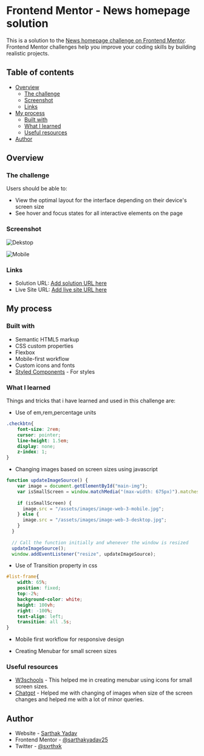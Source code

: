 # Frontend Mentor - News homepage solution

This is a solution to the [News homepage challenge on Frontend Mentor](https://www.frontendmentor.io/challenges/news-homepage-H6SWTa1MFl). Frontend Mentor challenges help you improve your coding skills by building realistic projects. 

## Table of contents

- [Overview](#overview)
  - [The challenge](#the-challenge)
  - [Screenshot](#screenshot)
  - [Links](#links)
- [My process](#my-process)
  - [Built with](#built-with)
  - [What I learned](#what-i-learned)
  - [Useful resources](#useful-resources)
- [Author](#author)

## Overview

### The challenge

Users should be able to:

- View the optimal layout for the interface depending on their device's screen size
- See hover and focus states for all interactive elements on the page

### Screenshot

![Dekstop](https://github.com/sarthakyadav25/News-homepage-challenge/assets/104986621/8cdba3ba-b5f2-45a8-a193-357419749d46)

![Mobile](https://github.com/sarthakyadav25/News-homepage-challenge/assets/104986621/faf189a0-7f5b-4e18-b16a-7f1ccb260d0b)



### Links

- Solution URL: [Add solution URL here](https://your-solution-url.com)
- Live Site URL: [Add live site URL here](https://your-live-site-url.com)

## My process

### Built with

- Semantic HTML5 markup
- CSS custom properties
- Flexbox
- Mobile-first workflow
- Custom icons and fonts
- [Styled Components](https://styled-components.com/) - For styles

### What I learned

Things and tricks that i have learned and used in this challenge are:
- Use of em,rem,percentage units

```css
.checkbtn{
    font-size: 2rem;
    cursor: pointer;
    line-height: 1.5em;
    display: none;
    z-index: 1;
}
```

- Changing images based on screen sizes using javascript

```javascript
function updateImageSource() {
    var image = document.getElementById("main-img");
    var isSmallScreen = window.matchMedia("(max-width: 675px)").matches;
    
    if (isSmallScreen) {
      image.src = "/assets/images/image-web-3-mobile.jpg";
    } else {
      image.src = "/assets/images/image-web-3-desktop.jpg";
    }
  }
  
  // Call the function initially and whenever the window is resized
  updateImageSource();
  window.addEventListener("resize", updateImageSource);
```
- Use of Transition property in css

```css
#list-frame{
    width: 65%;
    position: fixed;
    top:-2%;
    background-color: white;
    height: 100vh;
    right: -100%;
    text-align: left;
    transition: all .5s;
}
```
- Mobile first workflow for responsive design

- Creating Menubar for small screen sizes

### Useful resources

- [W3schools](https://www.w3schools.com) - This helped me in creating menubar using icons for small screen sizes.
- [Chatgpt](https://openai.com) - Helped me with changing of images when size of the screen changes and helped me with a lot of minor queries.

## Author

- Website - [Sarthak Yadav](https://www.linkedin.com/in/sarthak-yadav-51a708260/)
- Frontend Mentor - [@sarthakyadav25](https://www.frontendmentor.io/profile/sarthakyadav25)
- Twitter - [@sxrthxk](https://twitter.com/sxrthxk)
